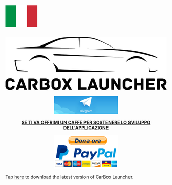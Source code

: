 <a href="https://github.com/Ferrazzi/CarBox-Launcher/blob/main/README_IT.md">
<img src="https://github.com/Ferrazzi/CarBox-Companion/blob/main/Assets/ita.png" alt="CLICCA QUI PER LA GUIDA IN ITALIANO" width="100"/>
</a>
<h2></h2>
<p align="center"><img src="https://github.com/Ferrazzi/CarBox-Launcher/blob/main/Logo.png" alt="CarBox Launcher" width="600"/></p>
</p>
<p align="center">
  <a href="https://t.me/CarBoxLauncher">
    <img src="https://github.com/Ferrazzi/CarBox-Launcher/blob/main/telegra-banner.jpg" alt="Donate with PayPal" width="200"/>
  </a>
</p>

<p align="center">
    <ins><strong>SE TI VA OFFRIMI UN CAFFE PER SOSTENERE LO SVILUPPO DELL'APPLICAZIONE</strong></ins>
</p>
<p align="center">
  <a href="https://www.paypal.com/donate/?business=3LPTNPJ2RV6U8&no_recurring=0&item_name=Buy+me+a+coffee+if+you+like+to+contribute+to+the+app+development&currency_code=EUR">
    <img src="https://github.com/Ferrazzi/CarBox-Companion/blob/main/Assets/DonaPayPal.png" alt="Donate with PayPal" width="200"/>
  </a>
</p>

Tap [here](https://github.com/Ferrazzi/CarBox-Launcher/releases) to download the latest version of CarBox Launcher.
